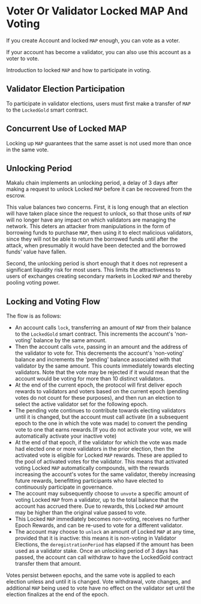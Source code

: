 # Voter Or Validator Locked MAP And Voting

If you create Account and locked `MAP` enough, you can vote as a voter.

If your account has become a validator, you can also use this account as a voter to vote.

Introduction to locked `MAP` and how to  participate in voting.

## Validator Election Participation

To participate in validator elections, users must first make a transfer of `MAP` to the `LockedGold` smart contract.

## Concurrent Use of Locked MAP

Locking up `MAP` guarantees that the same asset is not used more than once in the same vote.

## Unlocking Period

Makalu chain implements an unlocking period, a delay of 3 days after making a request to unlock Locked `MAP` before it can be recovered from the escrow.

This value balances two concerns. First, it is long enough that an election will have taken place since the request to unlock, so that those units of `MAP` will no longer have any impact on which validators are managing the network. This deters an attacker from manipulations in the form of borrowing funds to purchase `MAP`, then using it to elect malicious validators, since they will not be able to return the borrowed funds until after the attack, when presumably it would have been detected and the borrowed funds’ value have fallen.

Second, the unlocking period is short enough that it does not represent a significant liquidity risk for most users. This limits the attractiveness to users of exchanges creating secondary markets in Locked `MAP` and thereby pooling voting power.

## Locking and Voting Flow

The flow is as follows:

- An account calls `lock`, transferring an amount of `MAP` from their balance to the `LockedGold` smart contract. This increments the account's 'non-voting' balance by the same amount.
- Then the account calls `vote`, passing in an amount and the address of the validator to vote for. This decrements the account's 'non-voting' balance and increments the 'pending' balance associated with that validator by the same amount. This counts immediately towards electing validators. Note that the vote may be rejected if it would mean that the account would be voting for more than 10 distinct validators.
- At the end of the current epoch, the protocol will first deliver epoch rewards to validators and voters based on the current epoch (pending votes do not count for these purposes), and then run an election to select the active validator set for the following epoch.
- The pending vote continues to contribute towards electing validators until it is changed, but the account must call activate (in a subsequent epoch to the one in which the vote was made) to convert the pending vote to one that earns rewards.(If you do not activate your vote, we will automatically activate your inactive vote)
- At the end of that epoch, if the validator for which the vote was made had elected one or more validators in the prior election, then the activated vote is eligible for Locked `MAP` rewards. These are applied to the pool of activated votes for the validator. This means that activated voting Locked `MAP` automatically compounds, with the rewards increasing the account's votes for the same validator, thereby increasing future rewards, benefitting participants who have elected to continuously participate in governance.
- The account may subsequently choose to `unvote` a specific amount of voting Locked `MAP` from a validator, up to the total balance that the account has accrued there. Due to rewards, this Locked `MAP` amount may be higher than the original value passed to vote.
- This Locked `MAP` immediately becomes non-voting, receives no further Epoch Rewards, and can be re-used to vote for a different validator.
- The account may choose to `unlock` an amount of Locked `MAP` at any time, provided that it is inactive: this means it is non-voting in Validator Elections, the `deregistrationPeriod` has elapsed if the amount has been used as a validator stake. Once an unlocking period of 3 days has passed, the account can call withdraw to have the LockedGold contract transfer them that amount.

Votes persist between epochs, and the same vote is applied to each election unless and until it is changed. Vote withdrawal, vote changes, and additional `MAP` being used to vote have no effect on the validator set until the election finalizes at the end of the epoch.
